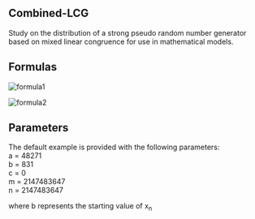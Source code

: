 ## Combined-LCG
Study on the distribution of a strong pseudo random number generator based on mixed linear congruence for use in mathematical models.

## Formulas    
![formula1](https://i.imgur.com/OfnuCht.png)    
    
![formula2](https://i.imgur.com/mm2ATEs.png)

## Parameters
The default example is provided with the following parameters:    
a = 48271    
b = 831    
c = 0    
m = 2147483647    
n = 2147483647    
    
where b represents the starting value of x<sub>n</sub>
